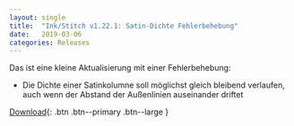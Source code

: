 ```yaml
---
layout: single
title:  "Ink/Stitch v1.22.1: Satin-Dichte Fehlerbehebung"
date:   2019-03-06
categories: Releases
---
```

Das ist eine kleine Aktualisierung mit einer Fehlerbehebung:

  * Die Dichte einer Satinkolumne soll möglichst gleich bleibend verlaufen, auch wenn der Abstand der Außenlinien auseinander driftet

[Download](https://github.com/inkstitch/inkstitch/releases/tag/v1.22.1){: .btn .btn--primary .btn--large }
